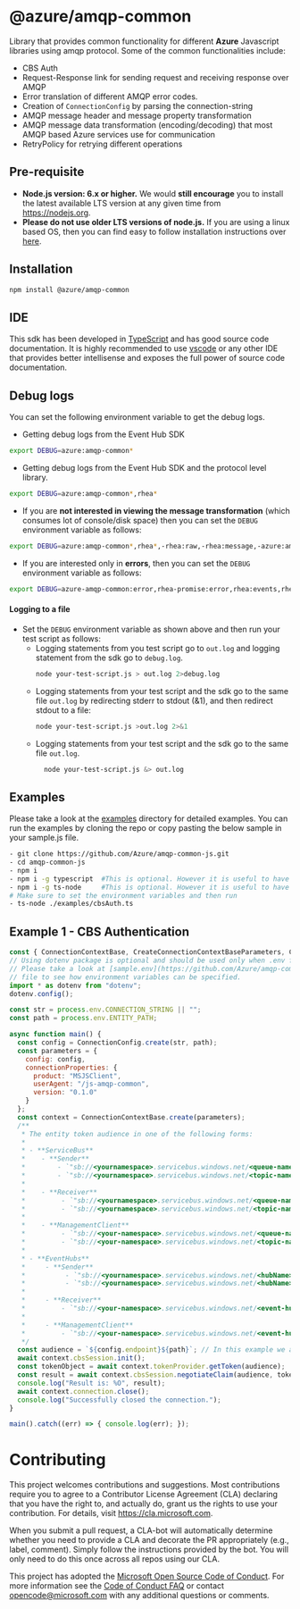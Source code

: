 @azure/amqp-common
================

Library that provides common functionality for different **Azure** Javascript libraries using amqp protocol. 
Some of the common functionalities include:
- CBS Auth
- Request-Response link for sending request and receiving response over AMQP
- Error translation of different AMQP error codes.
- Creation of `ConnectionConfig` by parsing the connection-string
- AMQP message header and message property transformation
- AMQP message data transformation (encoding/decoding) that most AMQP based Azure services use for communication
- RetryPolicy for retrying different operations

## Pre-requisite ##
- **Node.js version: 6.x or higher.**  We would **still encourage** you to install the latest available LTS version at any given time from https://nodejs.org.
- **Please do not use older LTS versions of node.js.** If you are using a linux based OS, then you can find easy to follow installation instructions over [here](https://nodejs.org/en/download/package-manager/).

## Installation ##
```bash
npm install @azure/amqp-common
```

## IDE ##
This sdk has been developed in [TypeScript](https://typescriptlang.org) and has good source code documentation. It is highly recommended to use [vscode](https://code.visualstudio.com) 
or any other IDE that provides better intellisense and exposes the full power of source code documentation.

## Debug logs ##

You can set the following environment variable to get the debug logs.

- Getting debug logs from the Event Hub SDK
```bash
export DEBUG=azure:amqp-common*
```
- Getting debug logs from the Event Hub SDK and the protocol level library.
```bash
export DEBUG=azure:amqp-common*,rhea*
```
- If you are **not interested in viewing the message transformation** (which consumes lot of console/disk space) then you can set the `DEBUG` environment variable as follows:
```bash
export DEBUG=azure:amqp-common*,rhea*,-rhea:raw,-rhea:message,-azure:amqp-common:datatransformer
```
- If you are interested only in **errors**, then you can set the `DEBUG` environment variable as follows:
```bash
export DEBUG=azure-amqp-common:error,rhea-promise:error,rhea:events,rhea:frames,rhea:io,rhea:flow
```

#### Logging to a file
- Set the `DEBUG` environment variable as shown above and then run your test script as follows:
  - Logging statements from you test script go to `out.log` and logging statement from the sdk go to `debug.log`.
    ```bash
    node your-test-script.js > out.log 2>debug.log
    ```
  - Logging statements from your test script and the sdk go to the same file `out.log` by redirecting stderr to stdout (&1), and then redirect stdout to a file:
    ```bash
    node your-test-script.js >out.log 2>&1
    ```
  - Logging statements from your test script and the sdk go to the same file `out.log`.
    ```bash
      node your-test-script.js &> out.log
    ```

## Examples ##

Please take a look at the [examples](https://github.com/Azure/amqp-common-js/tree/master/examples) directory for detailed examples.
You can run the examples by cloning the repo or copy pasting the below sample in your sample.js file.
```bash
- git clone https://github.com/Azure/amqp-common-js.git
- cd amqp-common-js
- npm i
- npm i -g typescript  #This is optional. However it is useful to have typescript installed globally on your box
- npm i -g ts-node     #This is optional. However it is useful to have ts-node installed globally on your box
# Make sure to set the environment variables and then run
- ts-node ./examples/cbsAuth.ts
```

## Example 1 - CBS Authentication

```js
const { ConnectionContextBase, CreateConnectionContextBaseParameters, ConnectionConfig } = require("@azure/amqp-common");
// Using dotenv package is optional and should be used only when .env file is used. 
// Please take a look at [sample.env](https://github.com/Azure/amqp-common-js/tree/master/sample.env) 
// file to see how environment variables can be specified.
import * as dotenv from "dotenv"; 
dotenv.config();

const str = process.env.CONNECTION_STRING || "";
const path = process.env.ENTITY_PATH;

async function main() {
  const config = ConnectionConfig.create(str, path);
  const parameters = {
    config: config,
    connectionProperties: {
      product: "MSJSClient",
      userAgent: "/js-amqp-common",
      version: "0.1.0"
    }
  };
  const context = ConnectionContextBase.create(parameters);
  /**
   * The entity token audience in one of the following forms:
   *
   * - **ServiceBus**
   *    - **Sender**
   *        - `"sb://<yournamespace>.servicebus.windows.net/<queue-name>"`
   *        - `"sb://<yournamespace>.servicebus.windows.net/<topic-name>"`
   *
   *    - **Receiver**
   *         - `"sb://<yournamespace>.servicebus.windows.net/<queue-name>"`
   *         - `"sb://<yournamespace>.servicebus.windows.net/<topic-name>"`
   *
   *    - **ManagementClient**
   *         - `"sb://<your-namespace>.servicebus.windows.net/<queue-name>/$management"`.
   *         - `"sb://<your-namespace>.servicebus.windows.net/<topic-name>/$management"`.
   * 
   * - **EventHubs**
   *     - **Sender**
   *          - `"sb://<yournamespace>.servicebus.windows.net/<hubName>"`
   *          - `"sb://<yournamespace>.servicebus.windows.net/<hubName>/Partitions/<partitionId>"`.
   *
   *     - **Receiver**
   *         - `"sb://<your-namespace>.servicebus.windows.net/<event-hub-name>/ConsumerGroups/<consumer-group-name>/Partitions/<partition-id>"`.
   *
   *     - **ManagementClient**
   *         - `"sb://<your-namespace>.servicebus.windows.net/<event-hub-name>/$management"`.
   */
  const audience = `${config.endpoint}${path}`; // In this example we are providing the audience for an EventHub or ServiceBus sender.
  await context.cbsSession.init();
  const tokenObject = await context.tokenProvider.getToken(audience);
  const result = await context.cbsSession.negotiateClaim(audience, tokenObject);
  console.log("Result is: %O", result);
  await context.connection.close();
  console.log("Successfully closed the connection.");
}

main().catch((err) => { console.log(err); });
```

# Contributing

This project welcomes contributions and suggestions.  Most contributions require you to agree to a
Contributor License Agreement (CLA) declaring that you have the right to, and actually do, grant us
the rights to use your contribution. For details, visit https://cla.microsoft.com.

When you submit a pull request, a CLA-bot will automatically determine whether you need to provide
a CLA and decorate the PR appropriately (e.g., label, comment). Simply follow the instructions
provided by the bot. You will only need to do this once across all repos using our CLA.

This project has adopted the [Microsoft Open Source Code of Conduct](https://opensource.microsoft.com/codeofconduct/).
For more information see the [Code of Conduct FAQ](https://opensource.microsoft.com/codeofconduct/faq/) or
contact [opencode@microsoft.com](mailto:opencode@microsoft.com) with any additional questions or comments.
